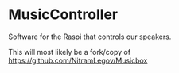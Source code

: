 # MusicController
Software for the Raspi that controls our speakers.

This will most likely be a fork/copy of https://github.com/NitramLegov/Musicbox
